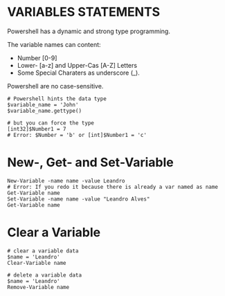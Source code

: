 # VARIABLES STATEMENTS

Powershell has a dynamic and strong type programming.

The variable names can content:
* Number [0-9]
* Lower- [a-z] and Upper-Cas [A-Z] Letters
* Some Special Charaters as underscore (_).

Powershell are no case-sensitive.

```shell
# Powershell hints the data type
$variable_name = 'John'
$variable_name.gettype()

# but you can force the type
[int32]$Number1 = 7
# Error: $Number = 'b' or [int]$Number1 = 'c'
```

# New-, Get- and Set-Variable

```shell
New-Variable -name name -value Leandro
# Error: If you redo it because there is already a var named as name
Get-Variable name
Set-Variable -name name -value "Leandro Alves"
Get-Variable name
```

# Clear a Variable

```shell
# clear a variable data
$name = 'Leandro'
Clear-Variable name

# delete a variable data
$name = 'Leandro'
Remove-Variable name
```
